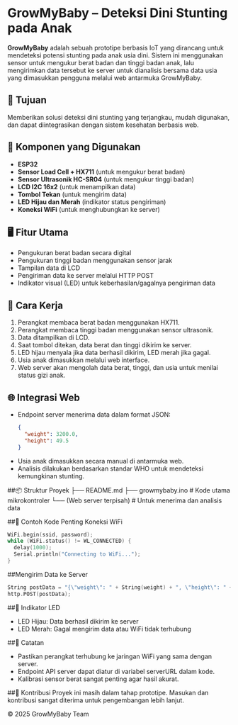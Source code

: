 # GrowMyBaby – Deteksi Dini Stunting pada Anak

**GrowMyBaby** adalah sebuah prototipe berbasis IoT yang dirancang untuk mendeteksi potensi stunting pada anak usia dini. Sistem ini menggunakan sensor untuk mengukur berat badan dan tinggi badan anak, lalu mengirimkan data tersebut ke server untuk dianalisis bersama data usia yang dimasukkan pengguna melalui web antarmuka GrowMyBaby.

## 🎯 Tujuan
Memberikan solusi deteksi dini stunting yang terjangkau, mudah digunakan, dan dapat diintegrasikan dengan sistem kesehatan berbasis web.

## 🔧 Komponen yang Digunakan
- **ESP32**
- **Sensor Load Cell + HX711** (untuk mengukur berat badan)
- **Sensor Ultrasonik HC-SR04** (untuk mengukur tinggi badan)
- **LCD I2C 16x2** (untuk menampilkan data)
- **Tombol Tekan** (untuk mengirim data)
- **LED Hijau dan Merah** (indikator status pengiriman)
- **Koneksi WiFi** (untuk menghubungkan ke server)

## 🖥️ Fitur Utama
- Pengukuran berat badan secara digital
- Pengukuran tinggi badan menggunakan sensor jarak
- Tampilan data di LCD
- Pengiriman data ke server melalui HTTP POST
- Indikator visual (LED) untuk keberhasilan/gagalnya pengiriman data

## 🔌 Cara Kerja
1. Perangkat membaca berat badan menggunakan HX711.
2. Perangkat membaca tinggi badan menggunakan sensor ultrasonik.
3. Data ditampilkan di LCD.
4. Saat tombol ditekan, data berat dan tinggi dikirim ke server.
5. LED hijau menyala jika data berhasil dikirim, LED merah jika gagal.
6. Usia anak dimasukkan melalui web interface.
7. Web server akan mengolah data berat, tinggi, dan usia untuk menilai status gizi anak.

## 🌐 Integrasi Web
- Endpoint server menerima data dalam format JSON:
  ```json
  {
    "weight": 3200.0,
    "height": 49.5
  }
  ```
- Usia anak dimasukkan secara manual di antarmuka web.
- Analisis dilakukan berdasarkan standar WHO untuk mendeteksi kemungkinan stunting.

##📦 Struktur Proyek
├── README.md
├── growmybaby.ino        # Kode utama mikrokontroler
└── (Web server terpisah) # Untuk menerima dan analisis data

##📝 Contoh Kode Penting
Koneksi WiFi
```c++
WiFi.begin(ssid, password);
while (WiFi.status() != WL_CONNECTED) {
  delay(1000);
  Serial.println("Connecting to WiFi...");
}
```

##Mengirim Data ke Server
```c++
String postData = "{\"weight\": " + String(weight) + ", \"height\": " + String(distance) + "}";
http.POST(postData);
```

##🚥 Indikator LED
- LED Hijau: Data berhasil dikirim ke server
- LED Merah: Gagal mengirim data atau WiFi tidak terhubung

##📌 Catatan
- Pastikan perangkat terhubung ke jaringan WiFi yang sama dengan server.
- Endpoint API server dapat diatur di variabel serverURL dalam kode.
- Kalibrasi sensor berat sangat penting agar hasil akurat.

##🤝 Kontribusi
Proyek ini masih dalam tahap prototipe. Masukan dan kontribusi sangat diterima untuk pengembangan lebih lanjut.

© 2025 GrowMyBaby Team
